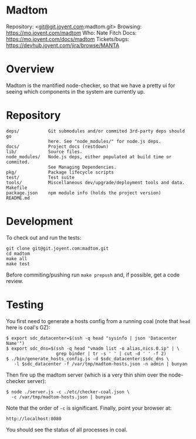 # Madtom

Repository: <git@git.joyent.com:madtom.git>
Browsing: <https://mo.joyent.com/madtom>
Who: Nate Fitch
Docs: <https://mo.joyent.com/docs/madtom>
Tickets/bugs: <https://devhub.joyent.com/jira/browse/MANTA>

# Overview

Madtom is the mantified node-checker, so that we have a pretty ui for seeing
which components in the system are currently up.

# Repository

    deps/           Git submodules and/or commited 3rd-party deps should go
                    here. See "node_modules/" for node.js deps.
    docs/           Project docs (restdown)
    lib/            Source files.
    node_modules/   Node.js deps, either populated at build time or commited.
                    See Managing Dependencies.
    pkg/            Package lifecycle scripts
    test/           Test suite
    tools/          Miscellaneous dev/upgrade/deployment tools and data.
    Makefile
    package.json    npm module info (holds the project version)
    README.md

# Development

To check out and run the tests:

    git clone git@git.joyent.com:madtom.git
    cd madtom
    make all
    make test

Before commiting/pushing run `make prepush` and, if possible, get a code
review.

# Testing

You first need to generate a hosts config from a running coal (note that `head`
here is coal's GZ):

    $ export sdc_datacenter=$(ssh -q head "sysinfo | json 'Datacenter Name'")
    $ export sdc_dns=$(ssh -q head "vmadm list -o alias,nics.0.ip" | \
                       grep binder | tr -s ' ' | cut -d ' ' -f 2)
    $ ./bin/generate_hosts_config.js -d $sdc_datacenter:$sdc_dns \
       -l $sdc_datacenter -f /var/tmp/madtom-hosts.json -n admin | bunyan

Then fire up the madtom server (which is a very thin shim over the node-checker
server):

    $ node ./server.js -c ./etc/checker-coal.json \
      -c /var/tmp/madtom-hosts.json | bunyan

Note that the order of `-c` is significant.  Finally, point your browser at:

    http://localhost:8080

You should see the status of all processes in coal.
